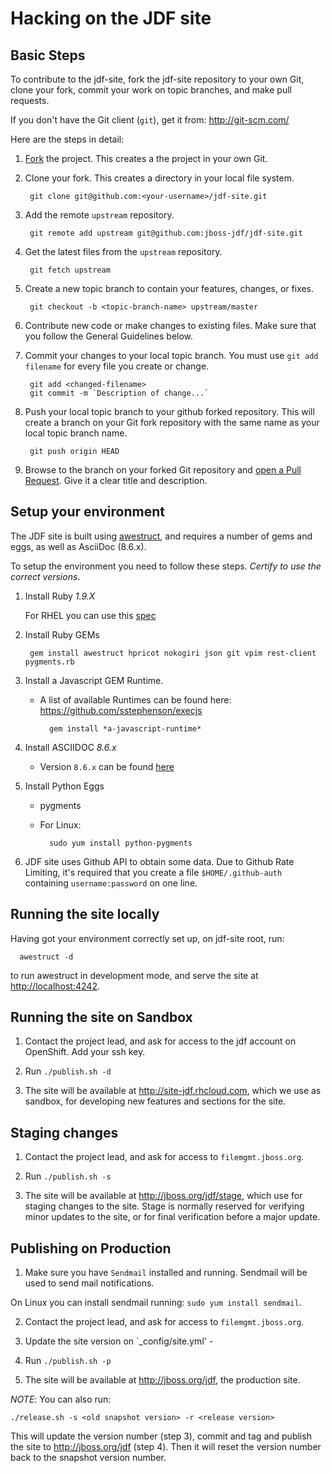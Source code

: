 Hacking on the JDF site
=======================

Basic Steps
-----------

To contribute to the jdf-site, fork the jdf-site repository to your own Git, clone your fork, commit your work on topic branches, and make pull requests. 

If you don't have the Git client (`git`), get it from: <http://git-scm.com/>

Here are the steps in detail:

1. [Fork](https://github.com/jboss-jdf/jdf-site/fork_select) the project. This creates a the project in your own Git.

2. Clone your fork. This creates a directory in your local file system.

        git clone git@github.com:<your-username>/jdf-site.git

3. Add the remote `upstream` repository.

        git remote add upstream git@github.com:jboss-jdf/jdf-site.git

4. Get the latest files from the `upstream` repository.

        git fetch upstream

5. Create a new topic branch to contain your features, changes, or fixes.

        git checkout -b <topic-branch-name> upstream/master

6. Contribute new code or make changes to existing files. Make sure that you follow the General Guidelines below.

7. Commit your changes to your local topic branch. You must use `git add filename` for every file you create or change.

        git add <changed-filename>
        git commit -m `Description of change...`

8. Push your local topic branch to your github forked repository. This will create a branch on your Git fork repository with the same name as your local topic branch name.

        git push origin HEAD            

9. Browse to the <topic-branch-name> branch on your forked Git repository and [open a Pull Request](http://help.github.com/send-pull-requests/). Give it a clear title and description.


Setup your environment
----------------------

The JDF site is built using [awestruct](http://awestruct.org/), and requires a number of gems and eggs, as well as AsciiDoc (8.6.x).

To setup the environment you need to follow these steps. *Certify to use the correct versions*.


1. Install Ruby *1.9.X*

    For RHEL you can use this [spec](https://github.com/lnxchk/ruby-1.9.3-rpm)

2. Install Ruby GEMs

        gem install awestruct hpricot nokogiri json git vpim rest-client pygments.rb 

3. Install a Javascript GEM Runtime. 

    - A list of available Runtimes can be found here: <https://github.com/sstephenson/execjs>

            gem install *a-javascript-runtime*

4. Install ASCIIDOC *8.6.x*

    - Version `8.6.x` can be found [here](http://www.methods.co.nz/asciidoc/INSTALL.html)

5. Install Python Eggs

    - pygments
    - For Linux:

            sudo yum install python-pygments

6. JDF site uses Github API to obtain some data. Due to Github Rate Limiting, it's required that you create a file `$HOME/.github-auth` containing `username:password` on one line.

Running the site locally
------------------------

Having got your environment correctly set up, on jdf-site root, run:

      awestruct -d

to run awestruct in development mode, and serve the site at <http://localhost:4242>.

Running the site on Sandbox
---------------------------

1. Contact the project lead, and ask for access to the jdf account on OpenShift. Add your ssh key.

2. Run `./publish.sh -d`

3. The site will be available at <http://site-jdf.rhcloud.com>, which we use as sandbox, for developing new features and sections for the site.


Staging changes
---------------

1. Contact the project lead, and ask for access to `filemgmt.jboss.org`. 

2. Run `./publish.sh -s`

3. The site will be available at <http://jboss.org/jdf/stage>, which use for staging changes to the site. Stage is normally reserved for verifying minor updates to the site, or for final verification before a major update. 


Publishing on Production
------------------------

1. Make sure you have `Sendmail` installed and running. Sendmail will be used to send mail notifications.

 On Linux you can install sendmail running: `sudo yum install sendmail`.

2. Contact the project lead, and ask for access to `filemgmt.jboss.org`.

3. Update the site version on `_config/site.yml' - 

4. Run `./publish.sh -p`

5. The site will be available at <http://jboss.org/jdf>, the production site.

_NOTE_: You can also run: 

    ./release.sh -s <old snapshot version> -r <release version>

This will update the version number (step 3), commit and tag and publish the site to <http://jboss.org/jdf> (step 4). Then it will reset the version number back to the snapshot version number.


